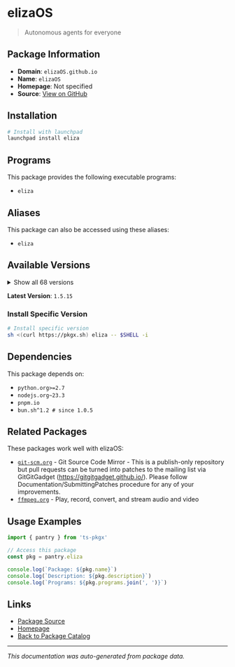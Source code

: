 # elizaOS

> Autonomous agents for everyone

## Package Information

- **Domain**: `elizaOS.github.io`
- **Name**: `elizaOS`
- **Homepage**: Not specified
- **Source**: [View on GitHub](https://github.com/pkgxdev/pantry/tree/main/projects/elizaOS.github.io/package.yml)

## Installation

```bash
# Install with launchpad
launchpad install eliza
```

## Programs

This package provides the following executable programs:

- `eliza`

## Aliases

This package can also be accessed using these aliases:

- `eliza`

## Available Versions

<details>
<summary>Show all 68 versions</summary>

- `1.5.15`, `1.5.14`, `1.5.13`, `1.5.12`, `1.5.11`
- `1.5.10`, `1.5.9`, `1.5.8`, `1.5.7`, `1.5.6`
- `1.5.5`, `1.5.4`, `1.5.2`, `1.5.1`, `1.5.0`
- `1.4.5`, `1.4.4`, `1.4.3`, `1.4.2`, `1.4.1`
- `1.3.6`, `1.3.4`, `1.3.3`, `1.3.2`, `1.3.1`
- `1.3.0`, `1.2.12`, `1.2.10`, `1.2.9`, `1.2.8`
- `1.2.7`, `1.2.6`, `1.2.5`, `1.2.4`, `1.2.3`
- `1.2.2`, `1.2.1`, `1.2.0`, `1.1.8`, `1.1.6`
- `1.1.5`, `1.1.4`, `1.1.3`, `1.1.2`, `1.1.1`
- `1.1.0`, `1.0.20`, `1.0.19`, `1.0.18`, `1.0.17`
- `1.0.16`, `1.0.15`, `1.0.14`, `1.0.13`, `1.0.12`
- `1.0.11`, `1.0.10`, `1.0.9`, `1.0.8`, `1.0.7`
- `1.0.6`, `1.0.5`, `0.25.19`, `0.25.9`, `0.25.8`
- `0.1.9`, `0.1.8.1`, `0.1.7`

</details>

**Latest Version**: `1.5.15`

### Install Specific Version

```bash
# Install specific version
sh <(curl https://pkgx.sh) eliza -- $SHELL -i
```

## Dependencies

This package depends on:

- `python.org>=2.7`
- `nodejs.org~23.3`
- `pnpm.io`
- `bun.sh^1.2 # since 1.0.5`

## Related Packages

These packages work well with elizaOS:

- [`git-scm.org`](../git-scm.org/index.md) - Git Source Code Mirror - This is a publish-only repository but pull requests can be turned into patches to the mailing list via GitGitGadget (https://gitgitgadget.github.io/). Please follow Documentation/SubmittingPatches procedure for any of your improvements.
- [`ffmpeg.org`](../ffmpeg.org/index.md) - Play, record, convert, and stream audio and video

## Usage Examples

```typescript
import { pantry } from 'ts-pkgx'

// Access this package
const pkg = pantry.eliza

console.log(`Package: ${pkg.name}`)
console.log(`Description: ${pkg.description}`)
console.log(`Programs: ${pkg.programs.join(', ')}`)
```

## Links

- [Package Source](https://github.com/pkgxdev/pantry/tree/main/projects/elizaOS.github.io/package.yml)
- [Homepage](#)
- [Back to Package Catalog](../../package-catalog.md)

---

*This documentation was auto-generated from package data.*
